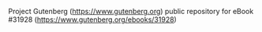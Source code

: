 Project Gutenberg (https://www.gutenberg.org) public repository for eBook #31928 (https://www.gutenberg.org/ebooks/31928)
